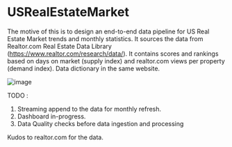 # USRealEstateMarket

The motive of this is to design an end-to-end data pipeline for US Real Estate Market trends and monthly statistics. It sources the data from Realtor.com Real Estate Data Library (https://www.realtor.com/research/data/). It contains scores and rankings based on days on market (supply index) and realtor.com views per property (demand index). Data dictionary in the same website. 

![image](https://user-images.githubusercontent.com/17448775/153026643-c7737c18-b22d-47b6-a874-6d212550a06d.png)

TODO : 
1. Streaming append to the data for monthly refresh.
2. Dashboard in-progress.
3. Data Quality checks before data ingestion and processing

Kudos to realtor.com for the data.
